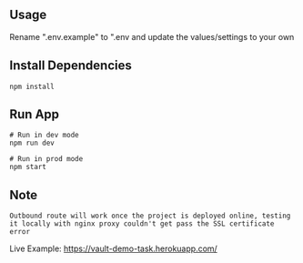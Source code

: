 ## Usage
Rename ".env.example" to ".env and update the values/settings to your own

## Install Dependencies
```
npm install
```

## Run App
```
# Run in dev mode
npm run dev

# Run in prod mode
npm start

```

## Note
```
Outbound route will work once the project is deployed online, testing it locally with nginx proxy couldn't get pass the SSL certificate error

```

Live Example: https://vault-demo-task.herokuapp.com/